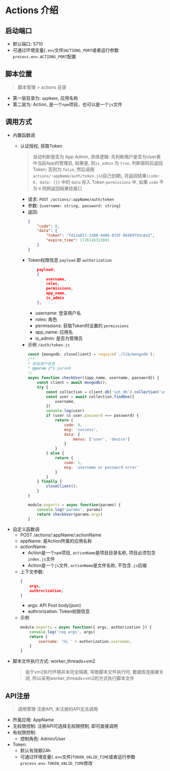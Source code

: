 # Actions 介绍

## 启动端口

- 默认端口: 5710
- 可通过环境变量(`.env`文件)`ACTIONS_PORT`或者运行参数`process.env.ACTIONS_PORT`配置

## 脚本位置

> 脚本管理 > actions 目录
- 第一层目录为: `appName`, 应用名称
- 第二层为: Action, 是一个`npm`项目，也可以是一个`js`文件

## 调用方式
+ 内置函数调
    - 认证授权, 获取Token
        > 自动判断是否为 App Admin, 具体逻辑: 先判断用户是否为User表中当前App的管理员, 如果是, 则`is_admin` 为 `true`, 判断密码后返回Token; 否则为 `false`, 然后调用 `actions/:appName/auth/token.js`(自己创建), 将返回结果`{code: 0, data: {}}` 中的 `data` 存入 Token `permissions` 中, 如果 `code` 不为 `0` 则把返回结果给接口

        - 请求: `POST /actions/:appName/auth/token`
        - 参数: `{username: string, password: string}`
        - 返回: 
            ```json
            {
                "code": 0,
                "data": {
                    "token": "fd12a817-2308-4406-87df-86989f93c6e2",
                    "expire_time": 1726116313691
                }
            }
            ```
        - Token权限信息 `payload` 即 `authorization`
            ```json
                payload: 
                {
                    username,
                    roles,
                    permissions,
                    app_name,
                    is_admin
                },
            ```
            - username: 登录用户名
            - roles: 角色
            - permissions: 获取Token时设置的 `permissions`
            - app_name: 应用名
            - is_admin: 是否为管理员
        - 示例 `/auth/token.js`
            ```js
            const {mongodb, closeClient} = require('./lib/mongodb');
            /**
            * 校验用户信息
            * @param {*} param0 
            */
            async function checkUser({app_name, username, password}) {
                const client = await mongodb();
                try {
                    const collection = client.db('iot_db').collection('user');
                    const user = await collection.findOne({
                        username,
                    })
                    console.log(user)
                    if (user && user.password === password) {
                        return {
                            code: 0,
                            msg: 'success',
                            data: {
                                menus: ['user', 'device']
                            }
                        }
                    } else {
                        return {
                            code: 1,
                            msg: 'username or password error'
                        }
                    }
                } finally {
                    closeClient();
                }
            }

            module.exports = async function(params) {
                console.log('params', params)
                return checkUser(params.args)
            }
            ```
+ 自定义函数调
    - POST /actions/:appName/:actionName
    - appName: 是Action所属的应用名称
    - actionName:
        - Action是一个`npm`项目, `actionName`是项目目录名称, 项目必须包含`index.js`文件
        - Action是一个`js`文件, `actionName`是文件名称, 不包含`.js`后缀
    - 上下文参数:
        ```json
        {
            args,
            authrorization,
        }
        ```
        - args: API Post body(json)
        - authrorization: Token权限信息
    - 示例
        ```js
        module.exports = async function({ args, authorization }) {
            console.log('req args', args)
            return {
                username: 'hi ' + authorization.username,
            }
        }
        ```
+ 脚本文件执行方式: worker_threads+vm2 
    > 由于vm2执行环境并未完全隔离, 导致脚本文件执行时, 数据库连接被关闭, 所以采用worker_threads+vm2的方式执行脚本文件


## API注册

> 调用管理 注册API, 未注册的API无法调用
- 所属应用: AppName
- 无权限控制: 注册API可选择无权限控制, 即可直接调用
- 有权限控制: 
    - 控制角色: Admin/User
- Token:
    - 默认有效期24h
    - 可通过环境变量(`.env`文件)`TOKEN_VALID_TIME`或者运行参数`process.env.TOKEN_VALID_TIME`修改
##